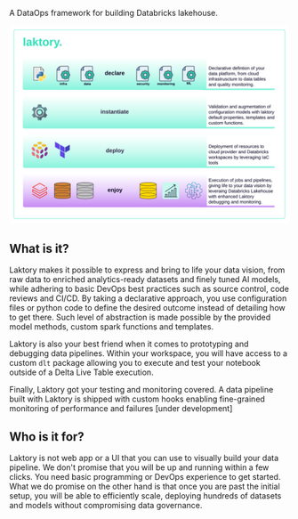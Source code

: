 
A DataOps framework for building Databricks lakehouse.

![what_is_laktory](images/what_is_laktory.png)

## What is it?
Laktory makes it possible to express and bring to life your data vision, from raw data to enriched analytics-ready datasets and finely tuned AI models, while adhering to basic DevOps best practices such as source control, code reviews and CI/CD.
By taking a declarative approach, you use configuration files or python code to define the desired outcome instead of detailing how to get there.
Such level of abstraction is made possible by the provided model methods, custom spark functions and templates.

Laktory is also your best friend when it comes to prototyping and debugging data pipelines. 
Within your workspace, you will have access to a custom `dlt` package allowing you to execute and test your notebook outside of a Delta Live Table execution.

Finally, Laktory got your testing and monitoring covered. 
A data pipeline built with Laktory is shipped with custom hooks enabling fine-grained monitoring of performance and failures [under development]    

## Who is it for?
Laktory is not web app or a UI that you can use to visually build your data pipeline. 
We don't promise that you will be up and running within a few clicks.
You need basic programming or DevOps experience to get started. 
What we do promise on the other hand is that once you are past the initial setup, you will be able to efficiently scale, deploying hundreds of datasets and models without compromising data governance.   

